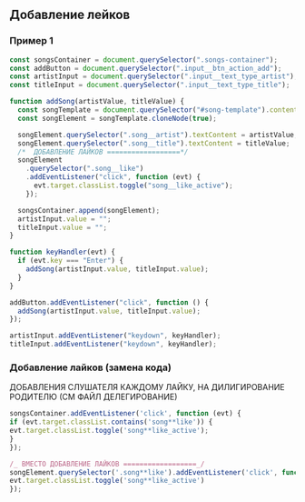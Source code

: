 ## Добавление лейков

### Пример 1

```javascript
const songsContainer = document.querySelector(".songs-container");
const addButton = document.querySelector(".input__btn_action_add");
const artistInput = document.querySelector(".input__text_type_artist");
const titleInput = document.querySelector(".input__text_type_title");
```

```javascript
function addSong(artistValue, titleValue) {
  const songTemplate = document.querySelector("#song-template").content;
  const songElement = songTemplate.cloneNode(true);

  songElement.querySelector(".song__artist").textContent = artistValue;
  songElement.querySelector(".song__title").textContent = titleValue;
  /*  ДОБАВЛЕНИЕ ЛАЙКОВ ==================*/
  songElement
    .querySelector(".song__like")
    .addEventListener("click", function (evt) {
      evt.target.classList.toggle("song__like_active");
    });

  songsContainer.append(songElement);
  artistInput.value = "";
  titleInput.value = "";
}
```

```javascript
function keyHandler(evt) {
  if (evt.key === "Enter") {
    addSong(artistInput.value, titleInput.value);
  }
}
```

```javascript
addButton.addEventListener("click", function () {
  addSong(artistInput.value, titleInput.value);
});
```

```javascript
artistInput.addEventListener("keydown", keyHandler);
titleInput.addEventListener("keydown", keyHandler);
```

### Добавление лайков (замена кода)

ДОБАВЛЕНИЯ СЛУШАТЕЛЯ КАЖДОМУ ЛАЙКУ, НА ДИЛИГИРОВАНИЕ РОДИТЕЛЮ (СМ ФАЙЛ ДЕЛЕГИРОВАНИЕ)

```javascript
songsContainer.addEventListener('click', function (evt) {
if (evt.target.classList.contains('song**like')) {
evt.target.classList.toggle('song**like_active');
}
});
```

```javascript
/_ ВМЕСТО ДОБАВЛЕНИЕ ЛАЙКОВ ==================_/
songElement.querySelector('.song**like').addEventListener('click', function (evt) {
evt.target.classList.toggle('song**like_active')
});
```